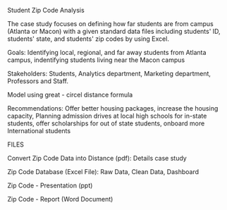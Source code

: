 Student Zip Code Analysis

The case study focuses on defining how far students are from campus (Atlanta or Macon) with a given standard data files including students' ID, students' state, and students' zip codes by using Excel.

Goals: Identifying local, regional, and far away students from Atlanta campus, indentifying students living near the Macon campus

Stakeholders: Students, Analytics department, Marketing department, Professors and Staff.

Model using great - circel distance formula 

Recommendations: Offer better housing packages, increase the housing capacity, Planning admission drives at local high schools for in-state students, offer scholarships for out of state students, onboard more International students

FILES

Convert Zip Code Data into Distance (pdf): Details case study

Zip Code Database (Excel File): Raw Data, Clean Data, Dashboard

Zip Code - Presentation (ppt)

Zip Code - Report (Word Document) 
